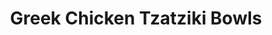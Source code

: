 ---
layout: recipe
title: Greek Chicken Tzatziki Bowls
prep_time: 25 minutes
cook_time: 20 minutes
servings: 6
category: Dinner
protein: chicken

ingredients: |
  **Chicken**
  - ⅓ cup full-fat plain Greek yogurt
  - ¼ cup extra virgin olive oil
  - 1 ½ lb boneless skinless chicken breasts or thighs, cubed
  - 6 garlic cloves, chopped
  - 2 shallots, chopped
  - 1 tbsp smoked paprika
  - 1 tbsp chopped fresh oregano
  - chili flakes, Kosher salt, and black pepper
  
  **Bowl Components**
  - 2 Persian cucumbers, chopped
  - 1 avocado, diced
  - 2 tbsp lemon juice
  - ¼ cup fresh dill, chopped
  - 6 oz crumbled feta cheese
  - 1 ½ cup Tzatziki sauce
  - lettuce, peperoncini, onion, tomatoes, and pitas, for serving

  **Ginger Tahini**
  - ½ cup tahini
  - 2 tsp grated ginger
  - 1 clove garlic, grated
  - 2 tsp tamari
  - 1 tbsp lemon juice
  - 2 tsp honey

instructions: |
  1. In a bowl, combine the yogurt, olive oil, cubed chicken, garlic, shallots, paprika, oregano, chili flakes, and a large pinch each of salt and pepper. Let marinate for 15 minutes at room temperature or up to overnight in the refrigerator.
  2. Preheat the oven to 425° F. Arrange the chicken on a baking sheet. Bake 15 minutes, toss and bake another 5-10 minutes, or until cooked through. Switch the oven to broil. Broil 1-2 minutes, until the chicken chars on the edges.
  3. Meanwhile, combine the cucumbers, avocado, lemon, dill, salt, and pepper.
  4. To make the tahini. Combine all ingredients and 1/4 cup water in a blender and blend until smooth. If needed, add water to thin the sauce as desired. Season to taste with salt.
  5. To assemble, add lettuce to a bowl. Top with chicken, cucumber/avocado, feta cheese, and any other desired toppings. Add a few dollops of Tzatziki sauce. Drizzle over the tahini.
---